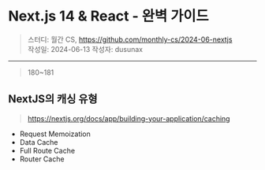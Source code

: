 # Next.js 14 & React - 완벽 가이드

> 스터디: 월간 CS, https://github.com/monthly-cs/2024-06-nextjs  
> 작성일: 2024-06-13
> 작성자: dusunax

---

> 180~181

## NextJS의 캐싱 유형

> https://nextjs.org/docs/app/building-your-application/caching

- Request Memoization
- Data Cache
- Full Route Cache
- Router Cache
